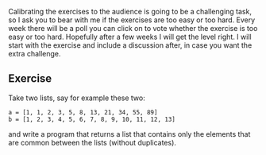 Calibrating the exercises to the audience is going to be a challenging task, so I ask you to bear with me if the exercises are too easy or too hard. Every week there will be a poll you can click on to vote whether the exercise is too easy or too hard. Hopefully after a few weeks I will get the level right. I will start with the exercise and include a discussion after, in case you want the extra challenge.

## Exercise

Take two lists, say for example these two: 

```
a = [1, 1, 2, 3, 5, 8, 13, 21, 34, 55, 89]
b = [1, 2, 3, 4, 5, 6, 7, 8, 9, 10, 11, 12, 13]
```

and write a program that returns a list that contains only the elements that are common between the lists (without duplicates). 